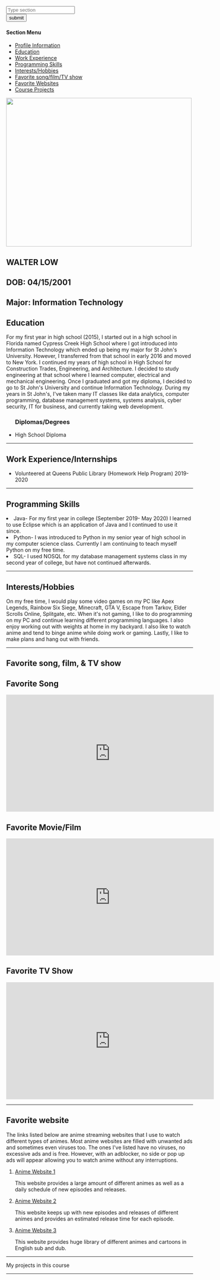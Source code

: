 <!DOCTYPE html>
<html>
<head>
  <form action = > 
    <div>
      <input type = "text" placeholder = "Type section" section = "section_field">
    </div>
    <div> 
      <input type = "submit" value = "submit">
    </div>
    <p>  </p>
    <h4> Section Menu </h4>
    <nav>
    <ul>
      <li> <a href = "#profile_information"> Profile Information </a> </li>
      <li> <a href = "#education_summary"> Education </a> </li>
      <li> <a href = "#work_experience"> Work Experience </a> </li>
      <li> <a href = "#programming_skills"> Programming Skills </a> </li>
      <li> <a href = "#interests_hobbies"> Interests/Hobbies </a> </li>
      <li> <a href = "favorite_song_film_show"> Favorite song/film/TV show </a> </li>
      <li> <a href = "favorite_websites"> Favorite Websites </a> </li>
      <li> <a href = "#course_projects"> Course Projects </a> </li>  
    </ul>
  <div id = "profile_information">    
  <img src = "https://cdn.alfabetajuega.com/wp-content/uploads/2019/12/luffy-kjsrg-780x405.jpg" width = "500" height = "400">
  <h1> WALTER LOW </h1>
  <h2> DOB: 04/15/2001 </h2>  
  <h2> Major: Information Technology </h2>
  </div>
</head>
<body>
  <div id = "education_summary">
  <h1> Education </h1>
  <p> For my first year in high school (2015), I started out in a high school in Florida named Cypress Creek High School where I got introduced into Information Technology which ended up being my major for St John's University. However, I transferred from that school in early 2016 and moved to New York. I continued my years of high school in High School for Construction Trades, Engineering, and Architecture. I decided to study engineering at that school where I learned computer, electrical and mechanical engineering. Once I graduated and got my diploma, I decided to go to St John's University and continue Information Technology. During my years in St John's, I've taken many IT classes like data analytics, computer programming, database management systems, systems analysis, cyber security, IT for business, and currently taking web development. </p>
  <ul>
    <h3> Diplomas/Degrees </h3>
    <li> High School Diploma </li>
  </ul>
  </div>  
  <hr>
  <div id = "work_experience">
  <h1> Work Experience/Internships </h1>
  <ul> 
    <li> Volunteered at Queens Public Library (Homework Help Program) 2019-2020 </li>
  </ul>
  </div>  
  <hr>
  <div id = "programming_skills">
  <h1> Programming Skills </h1>
    <li> Java- For my first year in college (September 2019- May 2020) I learned to use Eclipse which is an application of Java and I continued to use it since. </li>
    <li> Python- I was introduced to Python in my senior year of high school in my computer science class. Currently I am continuing to teach myself Python on my free time. </li>
    <li> SQL- I used NOSQL for my database management systems class in my second year of college, but have not continued afterwards. </li>   
  </div>
  <hr>  
  <div id = "interests_hobbies">
  <h1> Interests/Hobbies </h1>
    <p> On my free time, I would play some video games on my PC like Apex Legends, Rainbow Six Siege, Minecraft, GTA V, Escape from Tarkov, Elder Scrolls Online, Splitgate, etc. When it's not gaming, I like to do programming on my PC and continue learning different programming languages. I also enjoy working out with weights at home in my backyard. I also like to watch anime and tend to binge anime while doing work or gaming. Lastly, I like to make plans and hang out with friends. </p>
  </div>
  <hr> 
  <div id = "favorite_song_film_show">
  <h1> Favorite song, film, & TV show </h1>
    <h2> Favorite Song </h2>
    <iframe width="560" height="315" src="https://www.youtube.com/embed/mxFstYSbBmc" title="YouTube video player" frameborder="0" allow="accelerometer; autoplay; clipboard-write; encrypted-media; gyroscope; picture-in-picture" allowfullscreen></iframe>
  <p>  </p>
    <h2> Favorite Movie/Film </h2>
    <iframe width="560" height="315" src="https://www.youtube.com/embed/pSq2JTE49xQ" title="YouTube video player" frameborder="0" allow="accelerometer; autoplay; clipboard-write; encrypted-media; gyroscope; picture-in-picture" allowfullscreen></iframe>
  <p>  </p>
    <h2> Favorite TV Show </h2>
    <iframe width="560" height="315" src="https://www.youtube.com/embed/IKa6aPyC-U4" title="YouTube video player" frameborder="0" allow="accelerometer; autoplay; clipboard-write; encrypted-media; gyroscope; picture-in-picture" allowfullscreen></iframe>
  </div>  
  <hr> 
  <div id = "favorite_websites">
  <h1> Favorite website </h1>
    <p> The links listed below are anime streaming websites that I use to watch different types of animes. Most anime websites are filled with unwanted ads and sometimes even viruses too. The ones I've listed have no viruses, no excessive ads and is free. However, with an adblocker, no side or pop up ads will appear allowing you to watch anime without any interruptions. </p>
  <ol>
    <li> <a href = "https://www2.kickassanime.ro/" target = "_blank"> Anime Website 1 </a> </li>
    <p> This website provides a large amount of different animes as well as a daily schedule of new episodes and releases. </p>
    <li> <a href = "https://animedao.to/animelist/popular" target = "_blank"> Anime Website 2 </a> </li>
    <p> This website keeps up with new episodes and releases of different animes and provides an estimated release time for each episode. </p>
    <li> <a href = "https://www.wcostream.com/" target = "_blank"> Anime Website 3 </a> </li>
    <p> This website provides huge library of different animes and cartoons in English sub and dub. </p>
  </ol>
  </div>  
  <hr> 
  <div id = "course_projects"
  <h1> My projects in this course </h1>
  </div>  
  <hr>
</body>
</html>
